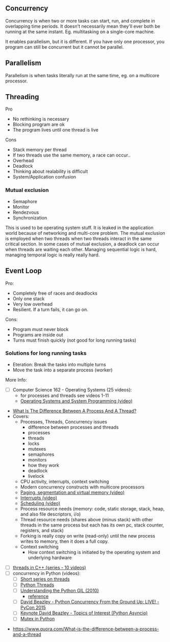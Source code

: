 ## Concurrency
Concurrency is when two or more tasks can start, run, and complete in overlapping time periods. It doesn't necessarily mean they'll ever both be running at the same instant. Eg. multitasking on a single-core machine.

It enables parallelism, but it is different. If you have only one processor, you program can still be concurrent but it cannot be parallel.

## Parallelism
Parallelism is when tasks literally run at the same time, eg. on a multicore processor.

## Threading
Pro
- No rethinking is necessary
- Blocking program are ok
- The program lives until one thread is live

Cons
- Stack memory per thread
- If two threads use the same memory, a race can occur..
- Overhead
- Deadlock
- Thinking about realability is difficult
- System/Application confusion

### Mutual exclusion
- Semaphore
- Monitor
- Rendezvous
- Synchronization

This is used to be operating system stuff. It is leaked in the application world because of networking and multi-core problem.
The mutual exclusion is employed when two threads when two threads interact in the same critical section.
In some cases of mutual exclusion, a deadlock can occur when threads are waiting each other.
Managing sequential logic is hard, managing temporal logic is really really hard.

## Event Loop
Pro:
- Completely free of races and deadlocks
- Only one stack
- Very low overhead
- Resilient. If a turn fails, it can go on.

Cons:
- Program must never block
- Programs are inside out
- Turns must finish quickly (not good for long running tasks)

### Solutions for long running tasks
- Eteration: Break the tasks into multiple turns
- Move the task into a separate process (worker)

More Info:
- [ ] Computer Science 162 - Operating Systems (25 videos):
    - for processes and threads see videos 1-11
    - [Operating Systems and System Programming (video)](https://www.youtube.com/playlist?list=PL-XXv-cvA_iBDyz-ba4yDskqMDY6A1w_c)
- [What Is The Difference Between A Process And A Thread?](https://www.quora.com/What-is-the-difference-between-a-process-and-a-thread)
- Covers:
    - Processes, Threads, Concurrency issues
        - difference between processes and threads
        - processes
        - threads
        - locks
        - mutexes
        - semaphores
        - monitors
        - how they work
        - deadlock
        - livelock
    - CPU activity, interrupts, context switching
    - Modern concurrency constructs with multicore processors
    - [Paging, segmentation and virtual memory (video)](https://www.youtube.com/watch?v=LKe7xK0bF7o&list=PLCiOXwirraUCBE9i_ukL8_Kfg6XNv7Se8&index=2)
    - [Interrupts (video)](https://www.youtube.com/watch?v=uFKi2-J-6II&list=PLCiOXwirraUCBE9i_ukL8_Kfg6XNv7Se8&index=3)
    - [Scheduling (video)](https://www.youtube.com/watch?v=-Gu5mYdKbu4&index=4&list=PLCiOXwirraUCBE9i_ukL8_Kfg6XNv7Se8)
    - Process resource needs (memory: code, static storage, stack, heap, and also file descriptors, i/o)
    - Thread resource needs (shares above (minus stack) with other threads in the same process but each has its own pc, stack counter, registers, and stack)
    - Forking is really copy on write (read-only) until the new process writes to memory, then it does a full copy.
    - Context switching
        - How context switching is initiated by the operating system and underlying hardware
- [ ] [threads in C++ (series - 10 videos)](https://www.youtube.com/playlist?list=PL5jc9xFGsL8E12so1wlMS0r0hTQoJL74M)
- [ ] concurrency in Python (videos):
    - [ ] [Short series on threads](https://www.youtube.com/playlist?list=PL1H1sBF1VAKVMONJWJkmUh6_p8g4F2oy1)
    - [ ] [Python Threads](https://www.youtube.com/watch?v=Bs7vPNbB9JM)
    - [ ] [Understanding the Python GIL (2010)](https://www.youtube.com/watch?v=Obt-vMVdM8s)
        - [reference](http://www.dabeaz.com/GIL)
    - [ ] [David Beazley - Python Concurrency From the Ground Up: LIVE! - PyCon 2015](https://www.youtube.com/watch?v=MCs5OvhV9S4)
    - [ ] [Keynote David Beazley - Topics of Interest (Python Asyncio)](https://www.youtube.com/watch?v=ZzfHjytDceU)
    - [ ] [Mutex in Python](https://www.youtube.com/watch?v=0zaPs8OtyKY)

- https://www.quora.com/What-is-the-difference-between-a-process-and-a-thread
